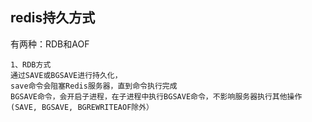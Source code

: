## redis持久方式
有两种：RDB和AOF
```
1、RDB方式
通过SAVE或BGSAVE进行持久化， 
save命令会阻塞Redis服务器，直到命令执行完成
BGSAVE命令，会开启子进程，在子进程中执行BGSAVE命令，不影响服务器执行其他操作(SAVE, BGSAVE, BGREWRITEAOF除外）


```